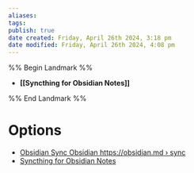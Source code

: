 ```yaml
---
aliases: 
tags: 
publish: true
date created: Friday, April 26th 2024, 3:18 pm
date modified: Friday, April 26th 2024, 4:08 pm
---
```


%% Begin Landmark %%
- **[[Syncthing for Obsidian Notes]]**

%% End Landmark %%
# Options
- [Obsidian Sync Obsidian https://obsidian.md › sync](https://obsidian.md/sync)
- [Syncthing for Obsidian Notes](Syncthing%20for%20Obsidian%20Notes/Syncthing%20for%20Obsidian%20Notes.md) 